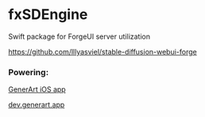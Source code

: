 # fxSDEngine
Swift package for ForgeUI server utilization

https://github.com/lllyasviel/stable-diffusion-webui-forge

### Powering:

[GenerArt iOS app](https://apps.apple.com/us/app/generart/id6541750756)

[dev.generart.app](https://dev.generart.app)
